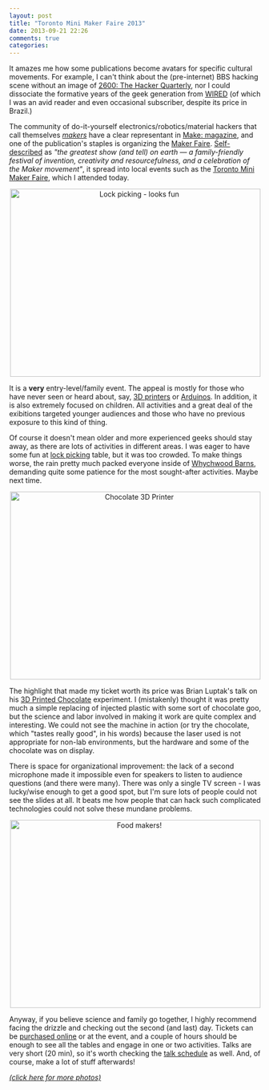 ```yaml
---
layout: post
title: "Toronto Mini Maker Faire 2013"
date: 2013-09-21 22:26
comments: true
categories:
---
```

It amazes me how some publications become avatars for specific cultural movements. For example, I can't think about the (pre-internet) BBS hacking scene without an image of [2600: The Hacker Quarterly][1], nor I could dissociate the formative years of the geek generation from [WIRED][2] (of which I was an avid reader and even occasional subscriber, despite its price in Brazil.)

The community of do-it-yourself electronics/robotics/material hackers that call themselves *[makers][3]* have a clear representant in [Make: magazine][4], and one of the publication's staples is organizing the [Maker Faire][5]. [Self-described][6] as *"the greatest show (and tell) on earth — a family-friendly festival of invention, creativity and resourcefulness, and a celebration of the Maker movement"*, it spread into local events such as the [Toronto Mini Maker Faire][7], which I attended today.

<center><a href="http://www.flickr.com/photos/chesterbr/9868808974/" title="Lock picking - looks fun"><img src="//farm8.staticflickr.com/7333/9868808974_b8d74ff326.jpg" width="500" height="375" alt="Lock picking - looks fun"></a></center>

It is a **very** entry-level/family event. The appeal is mostly for those who have never seen or heard about, say, [3D printers][8] or [Arduinos][9]. In addition, it is also extremely focused on children. All activities and a great deal of the exibitions targeted younger audiences and those who have no previous exposure to this kind of thing.

Of course it doesn't mean older and more experienced geeks should stay away, as there are lots of activities in different areas. I was eager to have some fun at [lock picking][10] table, but it was too crowded. To make things worse, the rain pretty much packed everyone inside of [Whychwood Barns][11], demanding quite some patience for the most sought-after activities. Maybe next time.

<center><a href="http://www.flickr.com/photos/chesterbr/9868941535/" title="Chocolate 3D Printer"><img src="//farm3.staticflickr.com/2831/9868941535_7fb5cc9b66.jpg" width="500" height="375" alt="Chocolate 3D Printer"></a></center>

The highlight that made my ticket worth its price was Brian Luptak's talk on his [3D Printed Chocolate][13] experiment. I (mistakenly) thought it was pretty much a simple replacing of injected plastic with some sort of chocolate goo, but the science and labor involved in making it work are quite complex and interesting. We could not see the machine in action (or try the chocolate, which "tastes really good", in his words) because the laser used is not appropriate for non-lab environments, but the hardware and some of the chocolate was on display.

There is space for organizational improvement: the lack of a second microphone made it impossible even for speakers to listen to audience questions (and there were many). There was only a single TV screen - I was lucky/wise enough to get a good spot, but I'm sure lots of people could not see the slides at all. It beats me how people that can hack such complicated technologies could not solve these mundane problems.

<center><a href="http://www.flickr.com/photos/chesterbr/9869184854/" title="Food makers!"><img src="//farm3.staticflickr.com/2805/9869184854_b8ba3463db.jpg" width="500" height="375" alt="Food makers!"></a></center>

Anyway, if you believe science and family go together, I highly recommend facing the drizzle and checking out the second (and last) day. Tickets can be [purchased online][14] or at the event, and a couple of hours should be enough to see all the tables and engage in one or two activities. Talks are very short (20 min), so it's worth checking the [talk schedule][15] as well. And, of course, make a lot of stuff afterwards!

*[(click here for more photos)][20]*

[1]: http://www.2600.com/
[2]: http://www.wired.com/magazine/
[3]: http://en.wikipedia.org/wiki/Maker_culture
[4]: http://makezine.com/
[5]: http://makerfaire.com/
[6]: http://makerfaire.com/makerfairehistory/
[7]: http://makerfairetoronto.com/
[8]: http://libraries.dal.ca/locations_services/services/3d_printing.html
[9]: http://www.arduino.cc/
[10]: http://en.wikipedia.org/wiki/Locksport
[11]: http://torontoartscape.org/artscape-wychwood-barns
[13]: http://chocolateprinter.wordpress.com/
[14]: http://makerfairetoronto.eventbrite.com/#
[15]: http://makerfairetoronto.com/attend/schedule/
[20]: http://www.flickr.com/photos/chesterbr/sets/72157635748816086/
